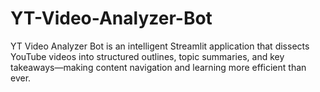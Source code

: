 # YT-Video-Analyzer-Bot
YT Video Analyzer Bot is an intelligent Streamlit application that dissects YouTube videos into structured outlines, topic summaries, and key takeaways—making content navigation and learning more efficient than ever.
